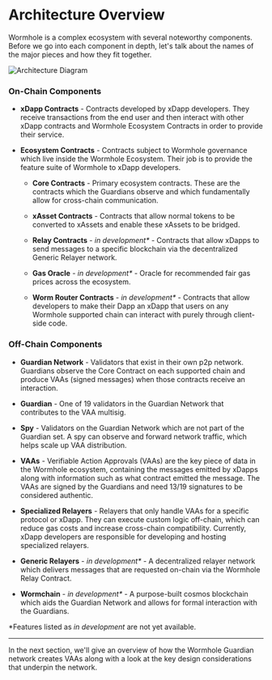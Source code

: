 # Architecture Overview

Wormhole is a complex ecosystem with several noteworthy components. Before we go into each component in depth, let's talk about the names of the major pieces and how they fit together.

![Architecture Diagram](../diagrams/images/architecture.PNG)

### On-Chain Components

- **xDapp Contracts** - Contracts developed by xDapp developers. They receive transactions from the end user and then interact with other xDapp contracts and Wormhole Ecosystem Contracts in order to provide their service.

- **Ecosystem Contracts** - Contracts subject to Wormhole governance which live inside the Wormhole Ecosystem. Their job is to provide the feature suite of Wormhole to xDapp developers.

  - **Core Contracts** - Primary ecosystem contracts. These are the contracts which the Guardians observe and which fundamentally allow for cross-chain communication.

  - **xAsset Contracts** - Contracts that allow normal tokens to be converted to xAssets and enable these xAssets to be bridged.

  - **Relay Contracts** - _in development\*_ - Contracts that allow xDapps to send messages to a specific blockchain via the decentralized Generic Relayer network.

  - **Gas Oracle** - _in development\*_ - Oracle for recommended fair gas prices across the ecosystem.

  - **Worm Router Contracts** - _in development\*_ - Contracts that allow developers to make their Dapp an xDapp that users on any Wormhole supported chain can interact with purely through client-side code.

### Off-Chain Components

- **Guardian Network** - Validators that exist in their own p2p network. Guardians observe the Core Contract on each supported chain and produce VAAs (signed messages) when those contracts receive an interaction.

- **Guardian** - One of 19 validators in the Guardian Network that contributes to the VAA multisig.

- **Spy** - Validators on the Guardian Network which are not part of the Guardian set. A spy can observe and forward network traffic, which helps scale up VAA distribution.

- **VAAs** - Verifiable Action Approvals (VAAs) are the key piece of data in the Wormhole ecosystem, containing the messages emitted by xDapps along with information such as what contract emitted the message. The VAAs are signed by the Guardians and need 13/19 signatures to be considered authentic.

- **Specialized Relayers** - Relayers that only handle VAAs for a specific protocol or xDapp. They can execute custom logic off-chain, which can reduce gas costs and increase cross-chain compatibility. Currently, xDapp developers are responsible for developing and hosting specialized relayers.

- **Generic Relayers** - _in development\*_ - A decentralized relayer network which delivers messages that are requested on-chain via the Wormhole Relay Contract.

- **Wormchain** - _in development\*_ - A purpose-built cosmos blockchain which aids the Guardian Network and allows for formal interaction with the Guardians.

\*Features listed as _in development_ are not yet available.

---

In the next section, we'll give an overview of how the Wormhole Guardian network creates VAAs along with a look at the key design considerations that underpin the network.
